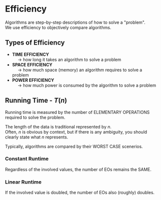# Efficiency
Algorithms are step-by-step descriptions of how to solve a "problem". <br>
We use efficiency to objectively compare algorithms.

## Types of Efficiency
- **TIME EFFICIENCY** <br>
&emsp; → how long it takes an algorithm to solve a problem
- **SPACE EFFICIENCY** <br> 
&emsp; → how much space (memory) an algorithm requires to solve a problem
- **POWER EFFICIENCY** <br>
&emsp; → how much power is consumed by the algorithm to solve a problem

## Running Time - $T(n)$
Running time is measured by the number of ELEMENTARY OPERATIONS required to solve the problem. <br>

The length of the data is traditional represented by $n$. <br>
Often, $n$ is obvious by context, but if there is any ambiguity, you should clearly state what $n$ represents. 

Typically, algorithms are compared by their WORST CASE scenerios. 

### Constant Runtime
Regardless of the involved values, the number of EOs remains the SAME. 

### Linear Runtime
If the involved value is doubled, the number of EOs also (roughly) doubles. 

